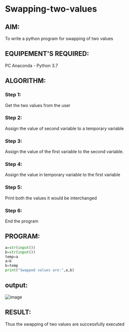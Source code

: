 # Swapping-two-values
## AIM:
To write a python program for swapping of two values
## EQUIPEMENT'S REQUIRED: 
PC
Anaconda - Python 3.7
## ALGORITHM: 
### Step 1:
Get the two values from the user
### Step 2: 
Assign the value of second variable to a temporary variable 
### Step 3: 
Assign the value of the first variable to the second variable.
### Step 4:  
Assign the value in temporary variable to the first variable
### Step 5: 
Print both the values it would be interchanged
### Step 6: 
End the program
## PROGRAM:
```python
a=str(input())
b=str(input())
temp=a
a=b
b=temp
print("Swapped values are:",a,b)
```
## output:
![image](https://github.com/user-attachments/assets/4774f653-1fce-4226-98aa-27820903b228)




## RESULT:
Thus the swapping of two values are successfully executed



